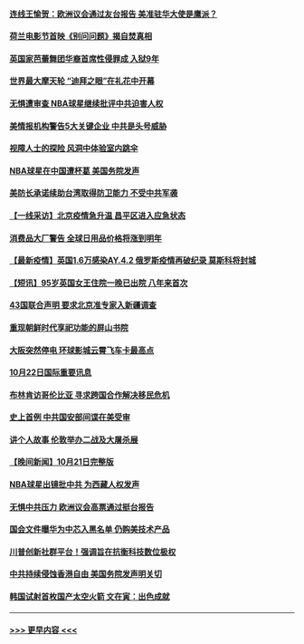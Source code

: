 #### [连线王愉贺：欧洲议会通过友台报告 美准驻华大使是鹰派？](../pages/prog202/a103249297.md?t=10230801) 
#### [荷兰电影节首映《别问问题》揭自焚真相](../pages/prog202/a103250233.md?t=10230801) 
#### [英国家芭蕾舞团华裔首席性侵罪成 入狱9年](../pages/prog202/a103250206.md?t=10230801) 
#### [世界最大摩天轮 “迪拜之眼”在礼花中开幕](../pages/prog202/a103250171.md?t=10230801) 
#### [无惧遭审查 NBA球星继续批评中共迫害人权](../pages/prog202/a103250144.md?t=10230801) 
#### [美情报机构警告5大关键企业 中共是头号威胁](../pages/prog202/a103250082.md?t=10230801) 
#### [视障人士的探险 风洞中体验室内跳伞](../pages/prog202/a103250136.md?t=10230801) 
#### [NBA球星在中国遭杯葛 美国务院发声](../pages/prog202/a103250032.md?t=10230801) 
#### [美防长承诺续助台湾取得防卫能力 不受中共军袭](../pages/prog202/a103249882.md?t=10230801) 
#### [【一线采访】北京疫情急升温 昌平区进入应急状态](../pages/prog202/a103249957.md?t=10230801) 
#### [消费品大厂警告 全球日用品价格将涨到明年](../pages/prog202/a103249813.md?t=10230801) 
#### [【最新疫情】英国1.6万感染AY.4.2 俄罗斯疫情再破纪录 莫斯科将封城](../pages/prog202/a103249874.md?t=10230801) 
#### [【短讯】95岁英国女王住院一晚已出院 八年来首次](../pages/prog202/a103249879.md?t=10230801) 
#### [43国联合声明 要求北京准专家入新疆调查](../pages/prog202/a103249804.md?t=10230801) 
#### [重现朝鲜时代享祀功能的屏山书院](../pages/prog202/a103249807.md?t=10230801) 
#### [大阪突然停电 环球影城云霄飞车卡最高点](../pages/prog202/a103249632.md?t=10230801) 
#### [10月22日国际重要讯息](../pages/prog202/a103249649.md?t=10230801) 
#### [布林肯访哥伦比亚 寻求跨国合作解决移民危机](../pages/prog202/a103249269.md?t=10230801) 
#### [史上首例 中共国安部间谍在美受审](../pages/prog202/a103249278.md?t=10230801) 
#### [讲个人故事 伦敦举办二战及大屠杀展](../pages/prog202/a103249263.md?t=10230801) 
#### [【晚间新闻】10月21日完整版](../pages/prog202/a103249420.md?t=10230801) 
#### [NBA球星出镜批中共 为西藏人权发声](../pages/prog202/a103249244.md?t=10230801) 
#### [无惧中共压力 欧洲议会高票通过挺台报告](../pages/prog202/a103249242.md?t=10230801) 
#### [国会文件曝华为中芯入黑名单 仍购美技术产品](../pages/prog202/a103249160.md?t=10230801) 
#### [川普创新社群平台！强调旨在抗衡科技数位极权](../pages/prog202/a103249196.md?t=10230801) 
#### [中共持续侵蚀香港自由 美国务院发声明关切](../pages/prog202/a103249155.md?t=10230801) 
#### [韩国试射首枚国产太空火箭 文在寅：出色成就](../pages/prog202/a103248980.md?t=10230801) 

----
#### [ >>> 更早内容 <<< ](../indexes/prog202-earlier.md)
